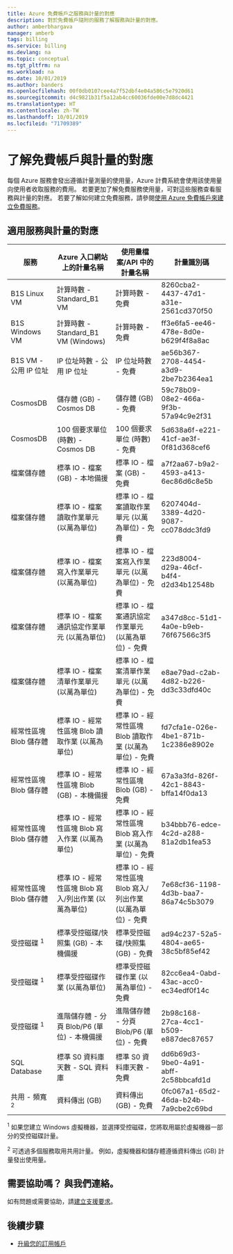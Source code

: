 ```yaml
---
title: Azure 免費帳戶之服務與計量的對應
description: 對於免費帳戶隨附的服務了解服務與計量的對應。
author: amberbhargava
manager: amberb
tags: billing
ms.service: billing
ms.devlang: na
ms.topic: conceptual
ms.tgt_pltfrm: na
ms.workload: na
ms.date: 10/01/2019
ms.author: banders
ms.openlocfilehash: 00f0db0107cee4a7f52dbf4e04a586c5e7920d61
ms.sourcegitcommit: d4c9821b31f5a12ab4cc60036fde00e7d8dc4421
ms.translationtype: HT
ms.contentlocale: zh-TW
ms.lasthandoff: 10/01/2019
ms.locfileid: "71709389"
---
```

# <a name="understand-free-service-to-meter-mapping"></a>了解免費帳戶與計量的對應

每個 Azure 服務會發出遵循計量測量的使用量，Azure 計費系統會使用該使用量向使用者收取服務的費用。 若要更加了解免費服務使用量，可對這些服務查看服務與計量的對應。 若要了解如何建立免費服務，請參閱[使用 Azure 免費帳戶來建立免費服務](billing-create-free-services-included-free-account.md)。

## <a name="service-to-meter-mapping-for-eligible-services"></a>適用服務與計量的對應

|    服務   | Azure 入口網站上的計量名稱 | 使用量檔案/API 中的計量名稱 | 計量識別碼 |
| ------------ | -------------------------- | -------------------------| -------- |
| B1S Linux VM | 計算時數 - Standard_B1 VM | 計算時數 - 免費 | 8260cba2-4437-47d1-a31e-2561cd370f50
| B1S Windows VM | 計算時數 - Standard_B1 VM (Windows) | 計算時數 - 免費 | ff3e6fa5-ee46-478e-8d0e-b629f4f8a8ac
| B1S VM - 公用 IP 位址  | IP 位址時數 - 公用 IP 位址 | IP 位址時數 - 免費 | ae56b367-2708-4454-a3d9-2be7b2364ea1
| CosmosDB | 儲存體 (GB) - Cosmos DB | 儲存體 (GB) - 免費 | 59c78b09-08e2-466a-9f3b-57a94c9e2f31
| CosmosDB | 100 個要求單位 (時數) - Cosmos DB | 100 個要求單位 (時數) - 免費 | 5d638a6f-e221-41cf-ae3f-0f81d368cef6
| 檔案儲存體 | 標準 IO - 檔案 (GB) - 本地備援 | 標準 IO - 檔案 (GB) - 免費 | a7f2aa67-b9a2-4593-a413-6ec86d6c8e5b
| 檔案儲存體 | 標準 IO - 檔案讀取作業單元 (以萬為單位) | 標準 IO - 檔案讀取作業單元 (以萬為單位) - 免費 | 6207404d-3389-4d20-9087-cc078ddc3fd9
| 檔案儲存體 | 標準 IO - 檔案寫入作業單元 (以萬為單位) | 標準 IO - 檔案寫入作業單元 (以萬為單位) - 免費 | 223d8004-d29a-46cf-b4f4-d2d34b12548b
| 檔案儲存體 | 標準 IO - 檔案通訊協定作業單元 (以萬為單位) | 標準 IO - 檔案通訊協定作業單元 (以萬為單位) - 免費 | a347d8cc-51d1-4a0e-b9eb-76f67566c3f5
| 檔案儲存體 | 標準 IO - 檔案清單作業單元 (以萬為單位) | 標準 IO - 檔案清單作業單元 (以萬為單位) - 免費 | e8ae79ad-c2ab-4d82-b226-dd3c33dfd40c
| 經常性區塊 Blob 儲存體 | 標準 IO - 經常性區塊 Blob 讀取作業 (以萬為單位) | 標準 IO - 經常性區塊 Blob 讀取作業 (以萬為單位) - 免費 |fd7cfa1e-026e-4be1-871b-1c2386e8902e
| 經常性區塊 Blob 儲存體 | 標準 IO - 經常性區塊 Blob (GB) - 本機備援 | 標準 IO - 經常性區塊 Blob (GB) - 免費 | 67a3a3fd-826f-42c1-8843-bffa14f0da13
| 經常性區塊 Blob 儲存體 | 標準 IO - 經常性區塊 Blob 寫入作業 (以萬為單位) | 標準 IO - 經常性區塊 Blob 寫入作業 (以萬為單位) - 免費 | b34bbb76-edce-4c2d-a288-81a2db1fea53
| 經常性區塊 Blob 儲存體  | 標準 IO - 經常性區塊 Blob 寫入/列出作業 (以萬為單位) | 標準 IO - 經常性區塊 Blob 寫入/列出作業 (以萬為單位) - 免費 | 7e68cf36-1198-4d3b-baa7-86a74c5b3079
| 受控磁碟 <sup>1</sup>  | 標準受控磁碟/快照集 (GB) - 本機備援 | 標準受控磁碟/快照集 (GB) - 免費 | ad94c237-52a5-4804-ae65-38c5bf85ef42
| 受控磁碟 <sup>1</sup>  | 標準受控磁碟作業 (以萬為單位) | 標準受控磁碟作業 (以萬為單位) - 免費 | 82cc6ea4-0abd-43ac-acc0-ec34edf0f14c
| 受控磁碟 <sup>1</sup>  | 進階儲存體 - 分頁 Blob/P6 (單位) - 本機備援 | 進階儲存體 - 分頁 Blob/P6 (單位) - 免費 | 2b98c168-27ca-4cc1-b509-e887dec87657
| SQL Database | 標準 S0 資料庫天數 - SQL 資料庫 | 標準 S0 資料庫天數 - 免費 | dd6b69d3-9be0-4a91-abff-2c58bbcafd1d
| 共用 - 頻寬 <sup>2</sup> | 資料傳出 (GB) | 資料傳出 (GB) - 免費 | 0fc067a1-65d2-46da-b24b-7a9cbe2c69bd

<sup>1</sup> 如果您建立 Windows 虛擬機器，並選擇受控磁碟，您將取用屬於虛擬機器一部分的受控磁碟計量。

<sup>2</sup> 可透過多個服務取用共用計量。 例如，虛擬機器和儲存體遵循資料傳出 (GB) 計量發出使用量。

## <a name="need-help-contact-us"></a>需要協助嗎？ 與我們連絡。

如有問題或需要協助，請[建立支援要求](https://go.microsoft.com/fwlink/?linkid=2083458)。

## <a name="next-steps"></a>後續步驟
- [升級您的訂用帳戶](billing-upgrade-azure-subscription.md)
